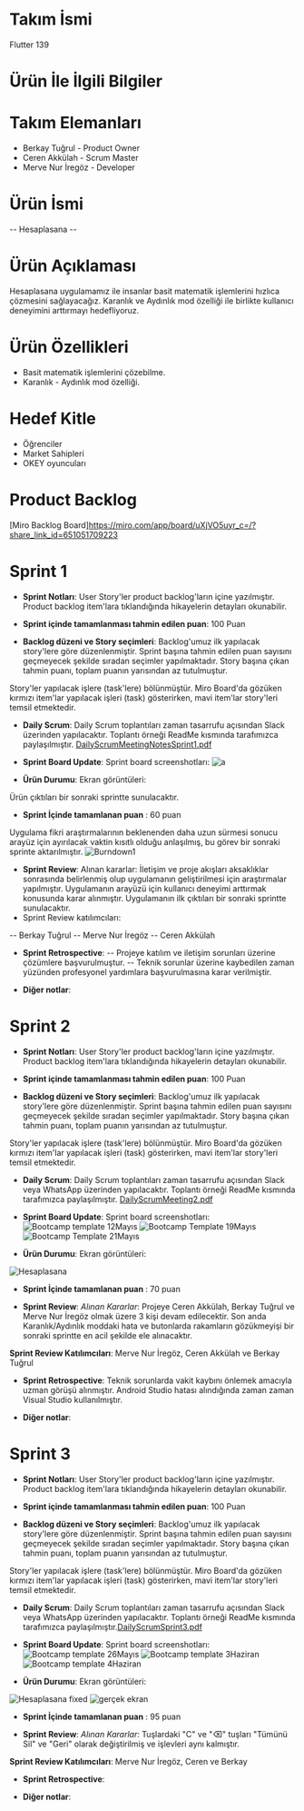 # Takım İsmi
Flutter 139
# Ürün İle İlgili Bilgiler
# Takım Elemanları
* Berkay Tuğrul - Product Owner
* Ceren Akkülah - Scrum Master
* Merve Nur İregöz - Developer

# Ürün İsmi
-- Hesaplasana --
# Ürün Açıklaması
Hesaplasana uygulamamız ile insanlar basit matematik işlemlerini hızlıca çözmesini sağlayacağız. Karanlık ve Aydınlık mod özelliği ile birlikte kullanıcı deneyimini arttırmayı hedefliyoruz.
# Ürün Özellikleri
* Basit matematik işlemlerini çözebilme.
* Karanlık - Aydınlık mod özelliği.
# Hedef Kitle
* Öğrenciler
* Market Sahipleri
* OKEY oyuncuları
# Product Backlog

[Miro Backlog Board]https://miro.com/app/board/uXjVO5uyr_c=/?share_link_id=651051709223

# Sprint 1
* **Sprint Notları**: User Story'ler product backlog'ların içine yazılmıştır. Product backlog item'lara tıklandığında hikayelerin detayları okunabilir.

* **Sprint içinde tamamlanması tahmin edilen puan**: 100 Puan

* **Backlog düzeni ve Story seçimleri**: Backlog'umuz ilk yapılacak story'lere göre düzenlenmiştir. Sprint başına tahmin edilen puan sayısını geçmeyecek şekilde sıradan seçimler yapılmaktadır. Story başına çıkan tahmin puanı, toplam puanın yarısından az tutulmuştur.

Story'ler yapılacak işlere (task'lere) bölünmüştür. Miro Board'da gözüken kırmızı item'lar yapılacak işleri (task) gösterirken, mavi item'lar story'leri temsil etmektedir.
* **Daily Scrum**: Daily Scrum toplantıları zaman tasarrufu açısından Slack üzerinden yapılacaktır. Toplantı örneği ReadMe kısmında tarafımızca paylaşılmıştır. [DailyScrumMeetingNotesSprint1.pdf](https://github.com/berkaytugrull/bootcamp/files/8654608/DailyScrumMeetingNotesSprint1.pdf)

* **Sprint Board Update**: Sprint board screenshotları:
![a](https://user-images.githubusercontent.com/66042526/167478423-75ffcccf-8cf6-4c88-8871-1204e1489cd3.jpg)

* **Ürün Durumu**: Ekran görüntüleri:

Ürün çıktıları bir sonraki sprintte sunulacaktır.

* **Sprint İçinde tamamlanan puan** : 60 puan

Uygulama fikri araştırmalarının beklenenden daha uzun sürmesi sonucu arayüz için ayırılacak vaktin kısıtlı olduğu anlaşılmış, bu görev bir sonraki sprinte aktarılmıştır.  ![Burndown1](https://user-images.githubusercontent.com/104429180/167494144-44a9eb0e-03cf-4cc9-b848-71beb5f138b9.PNG)


* **Sprint Review**: 
 Alınan kararlar: İletişim ve proje akışları aksaklıklar sonrasında belirlenmiş olup uygulamanın geliştirilmesi için araştırmalar yapılmıştır. Uygulamanın arayüzü için kullanıcı deneyimi arttırmak konusunda karar alınmıştır. Uygulamanın ilk çıktıları bir sonraki sprintte sunulacaktır.
*  Sprint Review katılımcıları:

-- Berkay Tuğrul 
-- Merve Nur İregöz
-- Ceren Akkülah
  
* **Sprint Retrospective**:
-- Projeye katılım ve iletişim sorunları üzerine çözümlere başvurulmuştur.
-- Teknik sorunlar üzerine kaybedilen zaman yüzünden profesyonel yardımlara başvurulmasına karar verilmiştir.
 
* **Diğer notlar**:

# Sprint 2
* **Sprint Notları**: User Story'ler product backlog'ların içine yazılmıştır. Product backlog item'lara tıklandığında hikayelerin detayları okunabilir.

* **Sprint içinde tamamlanması tahmin edilen puan**: 100 Puan

* **Backlog düzeni ve Story seçimleri**: Backlog'umuz ilk yapılacak story'lere göre düzenlenmiştir. Sprint başına tahmin edilen puan sayısını geçmeyecek şekilde sıradan seçimler yapılmaktadır. Story başına çıkan tahmin puanı, toplam puanın yarısından az tutulmuştur.

Story'ler yapılacak işlere (task'lere) bölünmüştür. Miro Board'da gözüken kırmızı item'lar yapılacak işleri (task) gösterirken, mavi item'lar story'leri temsil etmektedir.
* **Daily Scrum**: Daily Scrum toplantıları zaman tasarrufu açısından Slack veya WhatsApp üzerinden yapılacaktır. Toplantı örneği ReadMe kısmında tarafımızca paylaşılmıştır. [DailyScrumMeeting2.pdf](https://github.com/berkaytugrull/bootcamp/files/8750371/DailyScrumMeeting2.pdf)


* **Sprint Board Update**: Sprint board screenshotları:
![Bootcamp template 12Mayıs](https://user-images.githubusercontent.com/104429180/169718176-7bce17f1-113f-4689-9241-ddc78e5a39d7.PNG)
![Bootcamp Template 19Mayıs](https://user-images.githubusercontent.com/104429180/169718194-da084527-72ab-4887-881e-d169665466af.PNG)
![Bootcamp Template 21Mayıs](https://user-images.githubusercontent.com/104429180/169718662-de36a231-9e4e-4519-8ec4-427afe731e97.PNG)



* **Ürün Durumu**: Ekran görüntüleri:

![Hesaplasana](https://user-images.githubusercontent.com/104429180/169718015-954bac2d-cbc1-4dfc-baf4-6fcbfe46e0a9.jpeg)



* **Sprint İçinde tamamlanan puan** : 70 puan


* **Sprint Review**: 
*Alınan Kararlar*: Projeye Ceren Akkülah, Berkay Tuğrul ve Merve Nur İregöz olmak üzere 3 kişi devam edilecektir.
Son anda Karanlık/Aydınlık moddaki hata ve butonlarda rakamların gözükmeyişi bir sonraki sprintte en acil şekilde ele alınacaktır.

**Sprint Review Katılımcıları**: Merve Nur İregöz, Ceren Akkülah ve Berkay Tuğrul
  
* **Sprint Retrospective**:
Teknik sorunlarda vakit kaybını önlemek amacıyla uzman görüşü alınmıştır. 
Android Studio hatası alındığında zaman zaman Visual Studio kullanılmıştır. 
 
* **Diğer notlar**:

# Sprint 3
* **Sprint Notları**: User Story'ler product backlog'ların içine yazılmıştır. Product backlog item'lara tıklandığında hikayelerin detayları okunabilir.

* **Sprint içinde tamamlanması tahmin edilen puan**: 100 Puan

* **Backlog düzeni ve Story seçimleri**: Backlog'umuz ilk yapılacak story'lere göre düzenlenmiştir. Sprint başına tahmin edilen puan sayısını geçmeyecek şekilde sıradan seçimler yapılmaktadır. Story başına çıkan tahmin puanı, toplam puanın yarısından az tutulmuştur.

Story'ler yapılacak işlere (task'lere) bölünmüştür. Miro Board'da gözüken kırmızı item'lar yapılacak işleri (task) gösterirken, mavi item'lar story'leri temsil etmektedir.
* **Daily Scrum**: Daily Scrum toplantıları zaman tasarrufu açısından Slack veya WhatsApp üzerinden yapılacaktır. Toplantı örneği ReadMe kısmında tarafımızca paylaşılmıştır.[DailyScrumSprint3.pdf](https://github.com/berkaytugrull/bootcamp/files/8838575/DailyScrumSprint3.pdf)



* **Sprint Board Update**: Sprint board screenshotları:
![Bootcamp template 26Mayıs](https://user-images.githubusercontent.com/104429180/170565131-8b58ff8d-0f2a-4c25-af6f-7e55822e16fc.PNG)
![Bootcamp template 3Haziran](https://user-images.githubusercontent.com/104429180/172022884-d335be48-c8f3-489c-864b-b04a9386ad1d.png)
![Bootcamp template 4Haziran](https://user-images.githubusercontent.com/104429180/172022890-63eb28d9-9e22-43a9-bbb0-ea3d70c23773.png)





* **Ürün Durumu**: Ekran görüntüleri:

![Hesaplasana fixed](https://user-images.githubusercontent.com/104429180/170563805-1cfb0e7e-ed40-45e5-addb-af8f01a8977a.jpeg)
![gerçek ekran](https://user-images.githubusercontent.com/104429180/172022981-47481618-0972-44dd-a4fc-d4624d454faa.PNG)





* **Sprint İçinde tamamlanan puan** :  95 puan


* **Sprint Review**: 
*Alınan Kararlar*: Tuşlardaki "C" ve "⌫" tuşları "Tümünü Sil" ve "Geri" olarak değiştirilmiş ve işlevleri aynı kalmıştır.

**Sprint Review Katılımcıları**: Merve Nur İregöz, Ceren ve Berkay
  
* **Sprint Retrospective**: 

 
* **Diğer notlar**:
